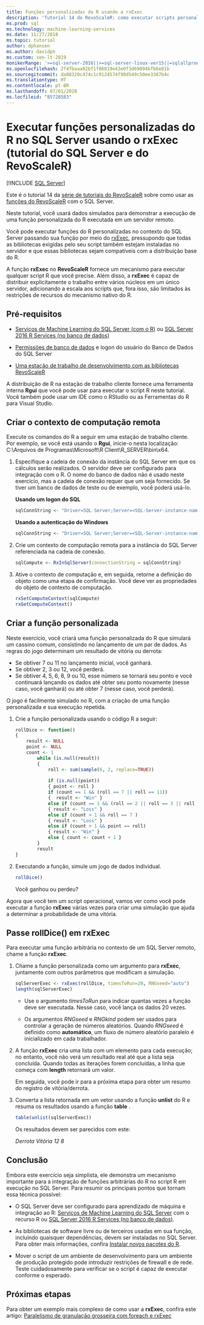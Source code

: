 ```yaml
---
title: Funções personalizadas do R usando a rxExec
description: 'Tutorial 14 do RevoScaleR: como executar scripts personalizados do R no SQL Server usando as funções do RevoScaleR.'
ms.prod: sql
ms.technology: machine-learning-services
ms.date: 11/27/2018
ms.topic: tutorial
author: dphansen
ms.author: davidph
ms.custom: seo-lt-2019
monikerRange: '>=sql-server-2016||>=sql-server-linux-ver15||=sqlallproducts-allversions'
ms.openlocfilehash: 2f4fbaaa82bf1f06819e43e0f3d69094bfb6e81b
ms.sourcegitcommit: da88320c474c1c9124574f90d549c50ee3387b4c
ms.translationtype: HT
ms.contentlocale: pt-BR
ms.lasthandoff: 07/01/2020
ms.locfileid: "85728583"
---
```

# <a name="run-custom-r-functions-on-sql-server-using-rxexec-sql-server-and-revoscaler-tutorial"></a>Executar funções personalizadas do R no SQL Server usando o rxExec (tutorial do SQL Server e do RevoScaleR)
 [!INCLUDE [SQL Server](../../includes/applies-to-version/sqlserver.md)]

Este é o tutorial 14 da [série de tutoriais do RevoScaleR](deepdive-data-science-deep-dive-using-the-revoscaler-packages.md) sobre como usar as [funções do RevoScaleR](https://docs.microsoft.com/machine-learning-server/r-reference/revoscaler/revoscaler) com o SQL Server.

Neste tutorial, você usará dados simulados para demonstrar a execução de uma função personalizada do R executada em um servidor remoto.

Você pode executar funções do R personalizadas no contexto do SQL Server passando sua função por meio do [rxExec](https://docs.microsoft.com/machine-learning-server/r-reference/revoscaler/rxexec), pressupondo que todas as bibliotecas exigidas pelo seu script também estejam instaladas no servidor e que essas bibliotecas sejam compatíveis com a distribuição base do R. 

A função **rxExec** no **RevoScaleR** fornece um mecanismo para executar qualquer script R que você precise. Além disso, a **rxExec** é capaz de distribuir explicitamente o trabalho entre vários núcleos em um único servidor, adicionando a escala aos scripts que, fora isso, são limitados às restrições de recursos do mecanismo nativo do R.

## <a name="prerequisites"></a>Pré-requisitos

+ [Serviços de Machine Learning do SQL Server (com o R)](../install/sql-machine-learning-services-windows-install.md) ou [SQL Server 2016 R Services (no banco de dados)](../install/sql-r-services-windows-install.md)
  
+ [Permissões de banco de dados](../security/user-permission.md) e logon do usuário do Banco de Dados do SQL Server

+ [Uma estação de trabalho de desenvolvimento com as bibliotecas RevoScaleR](../r/set-up-a-data-science-client.md)

A distribuição de R na estação de trabalho cliente fornece uma ferramenta interna **Rgui** que você pode usar para executar o script R neste tutorial. Você também pode usar um IDE como o RStudio ou as Ferramentas do R para Visual Studio.

## <a name="create-the-remote-compute-context"></a>Criar o contexto de computação remota

Execute os comandos do R a seguir em uma estação de trabalho cliente. Por exemplo, se você está usando o **Rgui**, inicie-o nesta localização: C:\Arquivos de Programas\Microsoft\R Client\R_SERVER\bin\x64\.

1. Especifique a cadeia de conexão da instância do SQL Server em que os cálculos serão realizados. O servidor deve ser configurado para integração com o R. O nome do banco de dados não é usado neste exercício, mas a cadeia de conexão requer que um seja fornecido. Se tiver um banco de dados de teste ou de exemplo, você poderá usá-lo.

    **Usando um logon do SQL**

    ```R
    sqlConnString <- "Driver=SQL Server;Server=<SQL-Server-instance-name>; Database=<database-name>;Uid=<SQL-user-name>;Pwd=<password>"
    ```

    **Usando a autenticação do Windows**

    ```R
    sqlConnString <- "Driver=SQL Server;Server=<SQL-Server-instance-name>;Database=<database-name>;Trusted_Connection=True"
    ```

2. Crie um contexto de computação remota para a instância do SQL Server referenciada na cadeia de conexão.

    ```R
    sqlCompute <- RxInSqlServer(connectionString = sqlConnString)
    ```

3. Ative o contexto de computação e, em seguida, retorne a definição do objeto como uma etapa de confirmação. Você deve ver as propriedades do objeto de contexto de computação.

    ```R
    rxSetComputeContext(sqlCompute)
    rxGetComputeContext()
    ```

## <a name="create-the-custom-function"></a>Criar a função personalizada

Neste exercício, você criará uma função personalizada do R que simulará um cassino comum, consistindo no lançamento de um par de dados. As regras do jogo determinam um resultado de vitória ou derrota:

+ Se obtiver 7 ou 11 no lançamento inicial, você ganhará.
+ Se obtiver 2, 3 ou 12, você perderá.
+ Se obtiver 4, 5, 6, 8, 9 ou 10, esse número se tornará seu ponto e você continuará lançando os dados até obter seu ponto novamente (nesse caso, você ganhará) ou até obter 7 (nesse caso, você perderá).

O jogo é facilmente simulado no R, com a criação de uma função personalizada e sua execução repetida.

1.  Crie a função personalizada usando o código R a seguir:
  
    ```R
    rollDice <- function()
    {
        result <- NULL
        point <- NULL
        count <- 1
            while (is.null(result))
            {
                roll <- sum(sample(6, 2, replace=TRUE))
  
                if (is.null(point))
                { point <- roll }
                if (count == 1 && (roll == 7 || roll == 11))
                {  result <- "Win" }
                else if (count == 1 && (roll == 2 || roll == 3 || roll == 12))
                { result <- "Loss" }
                else if (count > 1 && roll == 7 )
                { result <- "Loss" }
                else if (count > 1 && point == roll)
                { result <- "Win" }
                else { count <- count + 1 }
            }
            result
    }
    ```
  
2.  Executando a função, simule um jogo de dados individual.
  
    ```R
    rollDice()
    ```
  
    Você ganhou ou perdeu?
  
Agora que você tem um script operacional, vamos ver como você pode executar a função **rxExec** várias vezes para criar uma simulação que ajuda a determinar a probabilidade de uma vitória.

## <a name="pass-rolldice-in-rxexec"></a>Passe rollDice() em rxExec

Para executar uma função arbitrária no contexto de um SQL Server remoto, chame a função **rxExec**.

1. Chame a função personalizada como um argumento para **rxExec**, juntamente com outros parâmetros que modificam a simulação.
  
    ```R
    sqlServerExec <- rxExec(rollDice, timesToRun=20, RNGseed="auto")
    length(sqlServerExec)
    ```
  
    + Use o argumento *timesToRun* para indicar quantas vezes a função deve ser executada.  Nesse caso, você lança os dados 20 vezes.
  
    + Os argumentos *RNGseed* e *RNGkind* podem ser usados para controlar a geração de números aleatórios. Quando *RNGseed* é definido como **automático**, um fluxo de número aleatório paralelo é inicializado em cada trabalhador.
  
2. A função **rxExec** cria uma lista com um elemento para cada execução; no entanto, você não verá um resultado real até que a lista seja concluída. Quando todas as iterações forem concluídas, a linha que começa com **length** retornará um valor.
  
    Em seguida, você pode ir para a próxima etapa para obter um resumo do registro de vitória/derrota.
  
3. Converta a lista retornada em um vetor usando a função **unlist** do R e resuma os resultados usando a função **table** .
  
    ```R
    table(unlist(sqlServerExec))
    ```
  
    Os resultados devem ser parecidos com este:
  
     *Derrota Vitória* *12 8*

## <a name="conclusion"></a>Conclusão

Embora este exercício seja simplista, ele demonstra um mecanismo importante para a integração de funções arbitrárias do R no script R em execução no SQL Server. Para resumir os principais pontos que tornam essa técnica possível:

+ O SQL Server deve ser configurado para aprendizado de máquina e integração ao R: [Serviços de Machine Learning do SQL Server](../install/sql-machine-learning-services-windows-install.md) com o recurso R ou [SQL Server 2016 R Services (no banco de dados)](../install/sql-r-services-windows-install.md).

+ As bibliotecas de software livre ou de terceiros usadas em sua função, incluindo quaisquer dependências, devem ser instaladas no SQL Server. Para obter mais informações, confira [Instalar novos pacotes do R](../package-management/install-additional-r-packages-on-sql-server.md).

+ Mover o script de um ambiente de desenvolvimento para um ambiente de produção protegido pode introduzir restrições de firewall e de rede. Teste cuidadosamente para verificar se o script é capaz de executar conforme o esperado.

## <a name="next-steps"></a>Próximas etapas

Para obter um exemplo mais complexo de como usar a **rxExec**, confira este artigo: [Paralelismo de granulação grosseira com foreach e rxExec](https://blog.revolutionanalytics.com/2015/04/coarse-grain-parallelism-with-foreach-and-rxexec.html)
